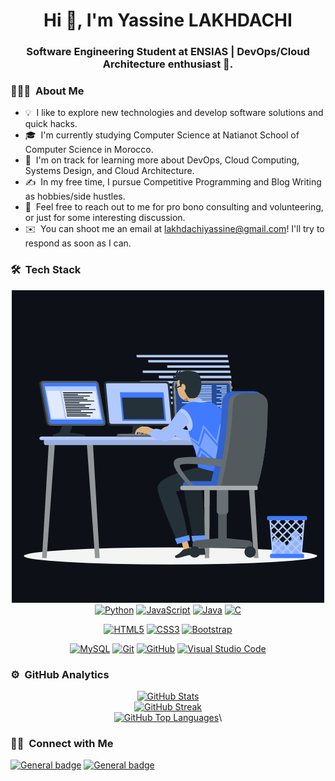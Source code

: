 
<h1 align="center">Hi 👋, I'm Yassine LAKHDACHI</h1>
<h3 align="center">Software Engineering Student at ENSIAS | DevOps/Cloud Architecture enthusiast 🌟.</h3>

<!--
**AnasDORBANI/AnasDORBANI** is a ✨ _special_ ✨ repository because its `README.md` (this file) appears on your GitHub profile.

Here are some ideas to get you started:

- 🔭 I’m currently working on ...
- 🌱 I’m currently learning ...
- 👯 I’m looking to collaborate on ...
- 🤔 I’m looking for help with ...
- 💬 Ask me about ...
- 📫 How to reach me: ...
- 😄 Pronouns: ...
- ⚡ Fun fact: ...
-->
### 👨🏻‍💻 &nbsp;About Me

* 💡 &nbsp;I like to explore new technologies and develop software solutions and quick hacks.
* 🎓 &nbsp;I'm currently studying Computer Science at Natianot School of Computer Science in Morocco.
* 🌱 &nbsp;I'm on track for learning more about DevOps, Cloud Computing, Systems Design, and Cloud Architecture.
* ✍️ &nbsp;In my free time, I pursue Competitive Programming and Blog Writing as hobbies/side hustles.
* 💬 &nbsp;Feel free to reach out to me for pro bono consulting and volunteering, or just for some interesting discussion.
* ✉️ &nbsp;You can shoot me an email at lakhdachiyassine@gmail.com! I'll try to respond as soon as I can.
<!--📄 &nbsp;Please have a look at my [Résumé](https://www.adityavsingh.com/resume.html) for more details about me. I'm open to feedback and suggestions!-->

### 🛠 &nbsp;Tech Stack
<div align="center">
  
[![Gif](https://github.com/AnasDORBANI/AnasDORBANI/blob/a2a99d48c0e81c069d307b6f1028bd7a997b996d/resources/animation_500_kxa883sd.gif?raw=true)](#)\
[![Python](https://img.shields.io/badge/python-3670A0?style=for-the-badge&logo=python&logoColor=ffdd54)](#)
[![JavaScript](https://img.shields.io/badge/JavaScript-F7DF1E?style=for-the-badge&logo=javascript&logoColor=black)](#)
[![Java](https://img.shields.io/badge/java-%23ED8B00.svg?style=for-the-badge&logo=java&logoColor=white)](#)
[![C](https://img.shields.io/badge/c-%2300599C.svg?style=for-the-badge&logo=c&logoColor=white)](#)
<!--[![NodeJS](https://img.shields.io/badge/node.js-6DA55F?style=for-the-badge&logo=node.js&logoColor=white)](#)-->
[![HTML5](https://img.shields.io/badge/HTML5-E34F26?style=for-the-badge&logo=html5&logoColor=white)](#)
[![CSS3](https://img.shields.io/badge/CSS3-1572B6?style=for-the-badge&logo=css3&logoColor=white)](#)
[![Bootstrap](https://img.shields.io/badge/Bootstrap-563D7C?style=for-the-badge&logo=bootstrap&logoColor=white)](#)
<!--[![PHP](https://img.shields.io/badge/PHP-777BB4?style=for-the-badge&logo=php&logoColor=white)](#)-->
[![MySQL](https://img.shields.io/badge/MySQL-005C84?style=for-the-badge&logo=mysql&logoColor=white)](#)
[![Git](https://img.shields.io/badge/git-%23F05033.svg?style=for-the-badge&logo=git&logoColor=white)](#)
[![GitHub](https://img.shields.io/badge/github-%23121011.svg?style=for-the-badge&logo=github&logoColor=white)](#)
[![Visual Studio Code](https://img.shields.io/badge/Visual%20Studio%20Code-0078d7.svg?style=for-the-badge&logo=visual-studio-code&logoColor=white)](#)
<!--[![Adobe Illustrator](https://img.shields.io/badge/adobe%20illustrator-%23FF9A00.svg?style=for-the-badge&logo=adobe%20illustrator&logoColor=white)](#)
[![Adobe Photoshop](https://img.shields.io/badge/adobe%20photoshop-%2331A8FF.svg?style=for-the-badge&logo=adobe%20photoshop&logoColor=white)](#)
[![Adobe XD](https://img.shields.io/badge/Adobe%20XD-470137?style=for-the-badge&logo=Adobe%20XD&logoColor=#FF61F6)](#)-->
</div>

### ⚙️ &nbsp;GitHub Analytics

<div align="center">
  
[![GitHub Stats](https://github-readme-stats-eight-theta.vercel.app/api?username=YassineLAKHDACHI&show_icons=true&theme=algolia&include_all_commits=true&count_private=true)](#)\
[![GitHub Streak](https://github-readme-streak-stats.herokuapp.com?user=YassineLAKHDACHI&theme=algolia&hide_border=true&date_format=M%20j%5B%2C%20Y%5D)](#)\
[![GitHub Top Languages](https://github-readme-stats-eight-theta.vercel.app/api/top-langs/?username=YassineLAKHDACHI&layout=compact&langs_count=8&theme=algolia)](#)\

</div>

### 🤝🏻 &nbsp;Connect with Me

[![General badge](https://img.shields.io/badge/Gmail-D14836?style=for-the-badge&logo=gmail&logoColor=white)](mailto:lakhdachiyassine@gmail.com)
[![General badge](https://img.shields.io/badge/LinkedIn-0077B5?style=for-the-badge&logo=linkedin&logoColor=white)](https://www.linkedin.com/in/yassine-lakhdachi)
<!--[![Behance](https://img.shields.io/badge/Behance-1769ff?style=for-the-badge&logo=behance&logoColor=white)](https://www.behance.net/anasdorbani)-->
